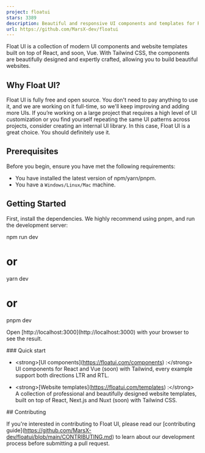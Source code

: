 ```yaml
---
project: floatui
stars: 3389
description: Beautiful and responsive UI components and templates for React and Vue (soon) with Tailwind CSS.
url: https://github.com/MarsX-dev/floatui
---
```


Float UI is a collection of modern UI components and website templates built on top of React, and soon, Vue. With Tailwind CSS, the components are beautifully designed and expertly crafted, allowing you to build beautiful websites.

Why Float UI?
-------------

Float UI is fully free and open source. You don't need to pay anything to use it, and we are working on it full-time, so we'll keep improving and adding more UIs. If you’re working on a large project that requires a high level of UI customization or you find yourself repeating the same UI patterns across projects, consider creating an internal UI library. In this case, Float UI is a great choice. You should definitely use it.

Prerequisites
-------------

Before you begin, ensure you have met the following requirements:

-   You have installed the latest version of npm/yarn/pnpm.
-   You have a `Windows/Linux/Mac` machine.

Getting Started
---------------

First, install the dependencies. We highly recommend using pnpm, and run the development server:

npm run dev
# or
yarn dev
# or
pnpm dev

Open \[http://localhost:3000\](http://localhost:3000) with your browser to see the result.

#\## Quick start

- <strong\>\[UI components\](https://floatui.com/components) :</strong\> UI components for React and Vue (soon) with Tailwind, every example support both directions LTR and RTL.

- <strong\>\[Website templates\](https://floatui.com/templates) :</strong\> A collection of professional and beautifully designed website templates, built on top of React, Next.js and Nuxt (soon) with Tailwind CSS.

#\# Contributing

If you're interested in contributing to Float UI, please read our \[contributing guide\](https://github.com/MarsX-dev/floatui/blob/main/CONTRIBUTING.md) to learn about our development process before submitting a pull request.

